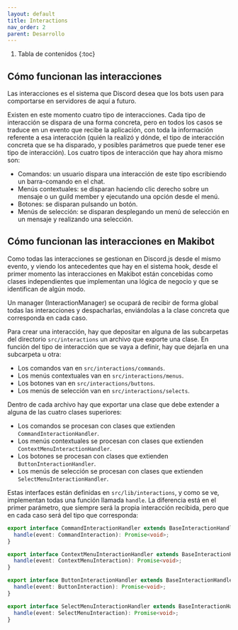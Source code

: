 ```yaml
---
layout: default
title: Interactions
nav_order: 2
parent: Desarrollo
---
```


1. Tabla de contenidos
{:toc}

## Cómo funcionan las interacciones

Las interacciones es el sistema que Discord desea que los bots usen para comportarse en servidores de aquí a futuro.

Existen en este momento cuatro tipo de interacciones. Cada tipo de interacción se dispara de una forma concreta, pero en todos los casos se traduce en un evento que recibe la aplicación, con toda la información referente a esa interacción (quién la realizó y dónde, el tipo de interacción concreta que se ha disparado, y posibles parámetros que puede tener ese tipo de interacción). Los cuatro tipos de interacción que hay ahora mismo son:

* Comandos: un usuario dispara una interacción de este tipo escribiendo un barra-comando en el chat.
* Menús contextuales: se disparan haciendo clic derecho sobre un mensaje o un guild member y ejecutando una opción desde el menú.
* Botones: se disparan pulsando un botón.
* Menús de selección: se disparan desplegando un menú de selección en un mensaje y realizando una selección.

## Cómo funcionan las interacciones en Makibot

Como todas las interacciones se gestionan en Discord.js desde el mismo evento, y viendo los antecedentes que hay en el sistema hook, desde el primer momento las interacciones en Makibot están concebidas como clases independientes que implementan una lógica de negocio y que se identifican de algún modo.

Un manager (InteractionManager) se ocupará de recibir de forma global todas las interacciones y despacharlas, enviándolas a la clase concreta que corresponda en cada caso.

Para crear una interacción, hay que depositar en alguna de las subcarpetas del directorio `src/interactions` un archivo que exporte una clase. En función del tipo de interacción que se vaya a definir, hay que dejarla en una subcarpeta u otra:

* Los comandos van en `src/interactions/commands`.
* Los menús contextuales van en `src/interactions/menus`.
* Los botones van en `src/interactions/buttons`.
* Los menús de selección van en `src/interactions/selects`.

Dentro de cada archivo hay que exportar una clase que debe extender a alguna de las cuatro clases superiores:

* Los comandos se procesan con clases que extienden `CommandInteractionHandler`.
* Los menús contextuales se procesan con clases que extienden `ContextMenuInteractionHandler`.
* Los botones se procesan con clases que extienden `ButtonInteractionHandler`.
* Los menús de selección se procesan con clases que extienden `SelectMenuInteractionHandler`.

Estas interfaces están definidas en `src/lib/interactions`, y como se ve, implementan todas una función llamada `handle`. La diferencia está en el primer parámetro, que siempre será la propia interacción recibida, pero que en cada caso será del tipo que corresponda:

```ts
export interface CommandInteractionHandler extends BaseInteractionHandler {
  handle(event: CommandInteraction): Promise<void>;
}

export interface ContextMenuInteractionHandler extends BaseInteractionHandler {
  handle(event: ContextMenuInteraction): Promise<void>;
}

export interface ButtonInteractionHandler extends BaseInteractionHandler {
  handle(event: ButtonInteraction): Promise<void>;
}

export interface SelectMenuInteractionHandler extends BaseInteractionHandler {
  handle(event: SelectMenuInteraction): Promise<void>;
}
```